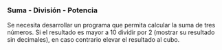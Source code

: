 ### Suma - División - Potencia

Se necesita desarrollar un programa que permita calcular la suma de tres números. Si el resultado es mayor a 10 dividir por 2 (mostrar su resultado sin decimales), en caso contrario elevar el resultado al cubo.